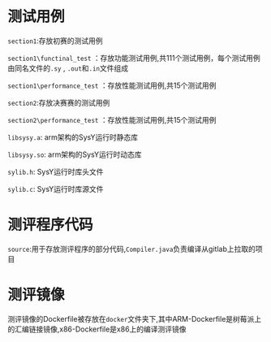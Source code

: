 # 测试用例

`section1`:存放初赛的测试用例

`section1\functinal_test` ：存放功能测试用例,共111个测试用例，每个测试用例由同名文件的`.sy` , `.out`和`.in`文件组成

`section1\performance_test` ：存放性能测试用例,共15个测试用例

`section2`:存放决赛赛的测试用例

`section2\performance_test` ：存放性能测试用例,共15个测试用例

`libsysy.a`: arm架构的SysY运行时静态库

`libsysy.so`: arm架构的SysY运行时动态库

`sylib.h`: SysY运行时库头文件

`sylib.c`: SysY运行时库源文件

# 测评程序代码

`source`:用于存放测评程序的部分代码,`Compiler.java`负责编译从gitlab上拉取的项目

# 测评镜像

测评镜像的Dockerfile被存放在`docker`文件夹下,其中ARM-Dockerfile是树莓派上的汇编链接镜像,x86-Dockerfile是x86上的编译测评镜像